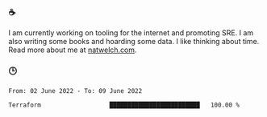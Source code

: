 ### ☕

I am currently working on tooling for the internet and promoting SRE. I am also writing some books and hoarding some data. I like thinking about time. Read more about me at [natwelch.com](https://natwelch.com).

### 🕒

<!--START_SECTION:waka-->

```text
From: 02 June 2022 - To: 09 June 2022

Terraform                   █████████████████████████   100.00 %
```

<!--END_SECTION:waka-->
